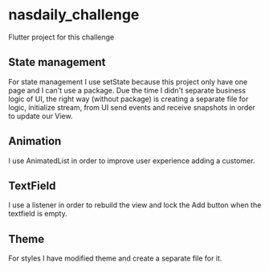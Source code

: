 # nasdaily_challenge

Flutter project for this challenge

## State management

For state management I use setState because this project only have one page and I can't use a package. Due the time I didn't separate business logic of UI, the right way (without package) is creating a separate file for logic, initialize stream, from UI send events and receive snapshots in order to update our View.

## Animation

I use AnimatedList in order to improve user experience adding a customer.

## TextField

I use a listener in order to rebuild the view and lock the Add button when the textfield is empty.

## Theme

For styles I have modified theme and create a separate file for it.